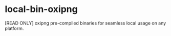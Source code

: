 # local-bin-oxipng
[READ ONLY] oxipng pre-compiled binaries for seamless local usage on any platform.

